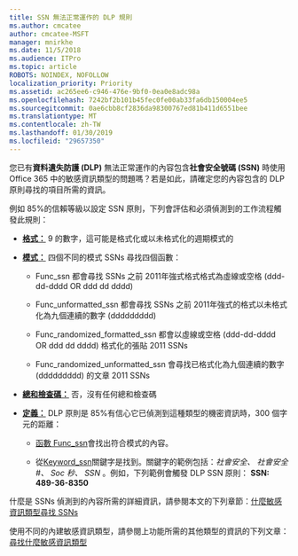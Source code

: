 ```yaml
---
title: SSN 無法正常運作的 DLP 規則
ms.author: cmcatee
author: cmcatee-MSFT
manager: mnirkhe
ms.date: 11/5/2018
ms.audience: ITPro
ms.topic: article
ROBOTS: NOINDEX, NOFOLLOW
localization_priority: Priority
ms.assetid: ac265ee6-c946-476e-9bf0-0ea0e8adc98a
ms.openlocfilehash: 7242bf2b101b45fec0fe00ab33fa6db150004ee5
ms.sourcegitcommit: 0ae6cbb8cf2836da98300767ed81b411d6551bee
ms.translationtype: MT
ms.contentlocale: zh-TW
ms.lasthandoff: 01/30/2019
ms.locfileid: "29657350"
---
```

您已有**資料遺失防護 (DLP)** 無法正常運作的內容包含**社會安全號碼 (SSN)** 時使用 Office 365 中的敏感資訊類型的問題嗎？若是如此，請確定您的內容包含的 DLP 原則尋找的項目所需的資訊。 
  
例如 85%的信賴等級以設定 SSN 原則，下列會評估和必須偵測到的工作流程觸發此規則：
  
- **[格式：](https://docs.microsoft.com/office365/securitycompliance/what-the-sensitive-information-types-look-for#format-80)** 9 的數字，這可能是格式化或以未格式化的週期模式的 
    
- **[模式：](https://msconnect.microsoft.com/https:/docs.microsoft.com/office365/securitycompliance/what-the-sensitive-information-types-look-for#pattern-80)** 四個不同的模式 SSNs 尋找四個函數： 
    
  - Func_ssn 都會尋找 SSNs 之前 2011年強式格式格式為虛線或空格 (ddd-dd-dddd OR ddd dd dddd)
    
  - Func_unformatted_ssn 都會尋找 SSNs 之前 2011年強式的格式以未格式化為九個連續的數字 (ddddddddd)
    
  - Func_randomized_formatted_ssn 都會以虛線或空格 (ddd-dd-dddd OR ddd dd dddd) 格式化的張貼 2011 SSNs
    
  - Func_randomized_unformatted_ssn 會尋找已格式化為九個連續的數字 (ddddddddd) 的文章 2011 SSNs
    
- **[總和檢查碼：](https://docs.microsoft.com/office365/securitycompliance/what-the-sensitive-information-types-look-for#checksum-79)** 否，沒有任何總和檢查碼 
    
- **[定義：](https://docs.microsoft.com/office365/securitycompliance/what-the-sensitive-information-types-look-for#definition-80)** DLP 原則是 85%有信心它已偵測到這種類型的機密資訊時，300 個字元的距離： 
    
  - [函數 Func_ssn](https://docs.microsoft.com/office365/securitycompliance/what-the-sensitive-information-types-look-for#pattern-80)會找出符合模式的內容。 
    
  - 從[Keyword_ssn](https://docs.microsoft.com/office365/securitycompliance/what-the-sensitive-information-types-look-for#keyword_ssn)關鍵字是找到。關鍵字的範例包括：*社會安全、 社會安全 #、 Soc 秒、 SSN* 。例如，下列範例會觸發 DLP SSN 原則： **SSN: 489-36-8350**
    
什麼是 SSNs 偵測到的內容所需的詳細資訊，請參閱本文的下列章節：[什麼敏感資訊類型尋找 SSNs](https://docs.microsoft.com/office365/securitycompliance/what-the-sensitive-information-types-look-for#us-social-security-number-ssn)
  
使用不同的內建敏感資訊類型，請參閱上功能所需的其他類型的資訊的下列文章：[尋找什麼敏感資訊類型](https://docs.microsoft.com/office365/securitycompliance/what-the-sensitive-information-types-look-for)
  

